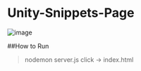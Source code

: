 # Unity-Snippets-Page
![image](https://github.com/lvanshaw/Unity-Snippets-Page/assets/36790140/dc30d903-ada3-4759-8301-4e32ea391fe3)


##How to Run

>nodemon server.js
>click -> index.html
